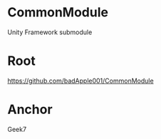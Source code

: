 # CommonModule
Unity Framework submodule


# Root
https://github.com/badApple001/CommonModule


# Anchor
Geek7

